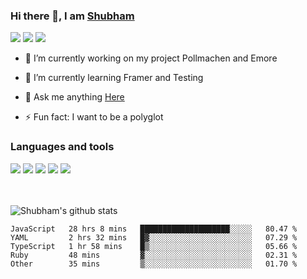 ### Hi there 👋, I am <a href="https://shubhski.dev/" target="_blank">Shubham</a>

<a href="https://twitter.com/shubhski" target="_blank"><img src="https://img.icons8.com/color/48/000000/twitter.png"/></a>
<a href="https://www.linkedin.com/in/shubhski/" target="_blank"><img src="https://img.icons8.com/fluent/48/000000/linkedin.png"/></a>
<a href="mailto:shubham88ingh@gmail.com"><img src="https://img.icons8.com/ios/48/000000/important-mail.png"/></a>

- 🔭 I’m currently working on  my project Pollmachen and Emore
- 🌱 I’m currently learning Framer and Testing 

- 💬 Ask me anything [Here](https://github.com/shubhsk88/shubhsk88/issues)
- ⚡ Fun fact: I want to be a polyglot 

### Languages and tools


<div>
<img src="https://img.icons8.com/plasticine/48/000000/react.png"/>
<img src="https://img.icons8.com/color/48/000000/graphql.png"/>
<img src="https://img.icons8.com/color/48/000000/javascript.png"/>
<img src="https://img.icons8.com/color/48/000000/mongodb.png"/>
<img src="https://img.icons8.com/color/48/000000/nodejs.png"/>
</div>
<br/>
<br/>


![Shubham's github stats](https://github-readme-stats.vercel.app/api?username=shubhsk88&count_private=true&theme=theme=radical)

<!--START_SECTION:waka-->
```text
JavaScript   28 hrs 8 mins   ████████████████████░░░░░   80.47 % 
YAML         2 hrs 32 mins   █▓░░░░░░░░░░░░░░░░░░░░░░░   07.29 % 
TypeScript   1 hr 58 mins    █▒░░░░░░░░░░░░░░░░░░░░░░░   05.66 % 
Ruby         48 mins         ▓░░░░░░░░░░░░░░░░░░░░░░░░   02.31 % 
Other        35 mins         ▒░░░░░░░░░░░░░░░░░░░░░░░░   01.70 % 
```
<!--END_SECTION:waka-->



